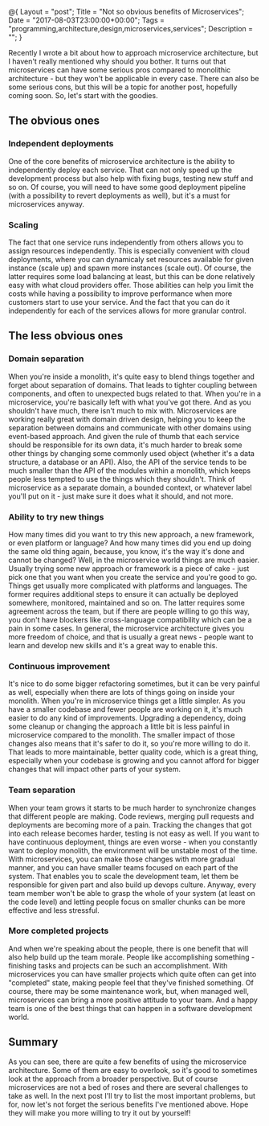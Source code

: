 @{
    Layout = "post";
    Title = "Not so obvious benefits of Microservices";
    Date = "2017-08-03T23:00:00+00:00";
    Tags = "programming,architecture,design,microservices,services";
    Description = "";
}

Recently I wrote a bit about how to approach microservice architecture, but I haven't really mentioned why should you bother. It turns out that microservices can have some serious pros compared to monolithic architecture - but they won't be applicable in every case. There can also be some serious cons, but this will be a topic for another post, hopefully coming soon. So, let's start with the goodies.
<!--more-->

## The obvious ones

### Independent deployments

One of the core benefits of microservice architecture is the ability to independently deploy each service. That can not only speed up the development process but also help with fixing bugs, testing new stuff and so on. Of course, you will need to have some good deployment pipeline (with a possibility to revert deployments as well), but it's a must for microservices anyway.

### Scaling

The fact that one service runs independently from others allows you to assign resources independently. This is especially convenient with cloud deployments, where you can dynamicaly set resources available for given instance (scale up) and spawn more instances (scale out). Of course, the latter requires some load balancing at least, but this can be done relatively easy with what cloud providers offer. Those abilities can help you limit the costs while having a possibility to improve performance when more customers start to use your service. And the fact that you can do it independently for each of the services allows for more granular control.

## The less obvious ones

### Domain separation

When you're inside a monolith, it's quite easy to blend things together and forget about separation of domains. That leads to tighter coupling between components, and often to unexpected bugs related to that. When you're in a microservice, you're basically left with what you've got there. And as you shouldn't have much, there isn't much to mix with. Microservices are working really great with domain driven design, helping you to keep the separation between domains and communicate with other domains using event-based approach. And given the rule of thumb that each service should be responsible for its own data, it's much harder to break some other things by changing some commonly used object (whether it's a data structure, a database or an API). Also, the API of the service tends to be much smaller than the API of the modules within a monolith, which keeps people less tempted to use the things which they shouldn't. Think of microservice as a separate domain, a bounded context, or whatever label you'll put on it - just make sure it does what it should, and not more.

### Ability to try new things

How many times did you want to try this new approach, a new framework, or even platform or language? And how many times did you end up doing the same old thing again, because, you know, it's the way it's done and cannot be changed? Well, in the microservice world things are much easier. Usually trying some new approach or framework is a piece of cake - just pick one that you want when you create the service and you're good to go. Things get usually more complicated with platforms and languages. The former requires additional steps to ensure it can actually be deployed somewhere, monitored, maintained and so on. The latter requires some agreement across the team, but if there are people willing to go this way, you don't have blockers like cross-language compatibility which can be a pain in some cases. In general, the microservice architecture gives you more freedom of choice, and that is usually a great news - people want to learn and develop new skills and it's a great way to enable this.

### Continuous improvement

It's nice to do some bigger refactoring sometimes, but it can be very painful as well, especially when there are lots of things going on inside your monolith. When you're in microservice things get a little simpler. As you have a smaller codebase and fewer people are working on it, it's much easier to do any kind of improvements. Upgrading a dependency, doing some cleanup or changing the approach a little bit is less painful in microservice compared to the monolith. The smaller impact of those changes also means that it's safer to do it, so you're more willing to do it. That leads to more maintainable, better quality code, which is a great thing, especially when your codebase is growing and you cannot afford for bigger changes that will impact other parts of your system.

### Team separation

When your team grows it starts to be much harder to synchronize changes that different people are making. Code reviews, merging pull requests and deployments are becoming more of a pain. Tracking the changes that got into each release becomes harder, testing is not easy as well. If you want to have continuous deployment, things are even worse - when you constantly want to deploy monolith, the environment will be unstable most of the time. With microservices, you can make those changes with more gradual manner, and you can have smaller teams focused on each part of the system. That enables you to scale the development team, let them be responsible for given part and also build up devops culture. Anyway, every team member won't be able to grasp the whole of your system (at least on the code level) and letting people focus on smaller chunks can be more effective and less stressful.

### More completed projects

And when we're speaking about the people, there is one benefit that will also help build up the team morale. People like accomplishing something - finishing tasks and projects can be such an accomplishment. With microservices you can have smaller projects which quite often can get into "completed" state, making people feel that they've finished something. Of course, there may be some maintenance work, but, when managed well, microservices can bring a more positive attitude to your team. And a happy team is one of the best things that can happen in a software development world.

## Summary

As you can see, there are quite a few benefits of using the microservice architecture. Some of them are easy to overlook, so it's good to sometimes look at the approach from a broader perspective. But of course microservices are not a bed of roses and there are several challenges to take as well. In the next post I'll try to list the most important problems, but for, now let's not forget the serious benefits I've mentioned above. Hope they will make you more willing to try it out by yourself!
